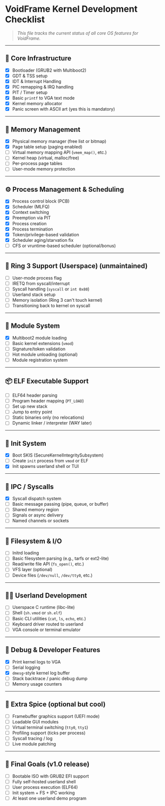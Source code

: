# VoidFrame Kernel Development Checklist

> *This file tracks the current status of all core OS features for VoidFrame.*

---

## 🧱 Core Infrastructure

- [x] Bootloader (GRUB2 with Multiboot2)
- [x] GDT & TSS setup
- [x] IDT & Interrupt Handling
- [x] PIC remapping & IRQ handling
- [x] PIT / Timer setup
- [x] Basic `printf` to VGA text mode
- [x] Kernel memory allocator
- [x] Panic screen with ASCII art (yes this is mandatory)

---

## 🧠 Memory Management

- [x] Physical memory manager (free list or bitmap)
- [x] Page table setup (paging enabled)
- [ ] Virtual memory mapping API (`vmem_map()`, etc.)
- [ ] Kernel heap (virtual, malloc/free)
- [ ] Per-process page tables
- [ ] User-mode memory protection

---

## ⚙️ Process Management & Scheduling

- [x] Process control block (PCB)
- [x] Scheduler (MLFQ)
- [x] Context switching
- [x] Preemption via PIT
- [x] Process creation
- [x] Process termination 
- [x] Token/privilege-based validation
- [x] Scheduler aging/starvation fix
- [ ] CFS or vruntime-based scheduler (optional/bonus)

---

## 🔐 Ring 3 Support (Userspace) (unmaintained)

- [ ] User-mode process flag
- [ ] IRETQ from syscall/interrupt
- [ ] Syscall handling (`syscall` or `int 0x80`)
- [ ] Userland stack setup
- [ ] Memory isolation (Ring 3 can't touch kernel)
- [ ] Transitioning back to kernel on syscall

---

## 🧩 Module System

- [x] Multiboot2 module loading
- [ ] Basic kernel extensions (`vmod`)
- [ ] Signature/token validation
- [ ] Hot module unloading (optional)
- [ ] Module registration system

---

## 📦 ELF Executable Support

- [ ] ELF64 header parsing
- [ ] Program header mapping (`PT_LOAD`)
- [ ] Set up new stack
- [ ] Jump to entry point
- [ ] Static binaries only (no relocations)
- [ ] Dynamic linker / interpreter (WAY later)

---

## 🧠 Init System

- [x] Boot SKIS (SecureKernelIntegritySubsystem)
- [ ] Create `init` process from `vmod` or ELF
- [x] Init spawns userland shell or TUI

---

## 💬 IPC / Syscalls

- [x] Syscall dispatch system
- [ ] Basic message passing (pipe, queue, or buffer)
- [ ] Shared memory region
- [ ] Signals or async delivery
- [ ] Named channels or sockets

---

## 📁 Filesystem & I/O

- [ ] Initrd loading
- [ ] Basic filesystem parsing (e.g., tarfs or ext2-lite)
- [ ] Read/write file API (`fs_open()`, etc.)
- [ ] VFS layer (optional)
- [ ] Device files (`/dev/null`, `/dev/tty0`, etc.)

---

## 🧑‍💻 Userland Development

- [ ] Userspace C runtime (libc-lite)
- [ ] Shell (`sh.vmod` or `sh.elf`)
- [ ] Basic CLI utilities (`cat`, `ls`, `echo`, etc.)
- [ ] Keyboard driver routed to userland
- [ ] VGA console or terminal emulator

---

## 🔧 Debug & Developer Features

- [x] Print kernel logs to VGA
- [ ] Serial logging
- [x] `dmesg`-style kernel log buffer
- [ ] Stack backtrace / panic debug dump
- [ ] Memory usage counters

---

## 🌈 Extra Spice (optional but cool)

- [ ] Framebuffer graphics support (UEFI mode)
- [ ] Loadable GUI modules
- [ ] Virtual terminal switching (`tty0`, `tty1`)
- [ ] Profiling support (ticks per process)
- [ ] Syscall tracing / log
- [ ] Live module patching

---

## 🏁 Final Goals (v1.0 release)

- [ ] Bootable ISO with GRUB2 EFI support
- [ ] Fully self-hosted userland shell
- [ ] User process execution (ELF64)
- [ ] Init system + FS + IPC working
- [ ] At least one userland demo program
